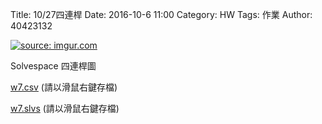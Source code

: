 Title: 10/27四連桿
Date: 2016-10-6 11:00
Category: HW
Tags: 作業
Author: 40423132



<!-- PELICAN_END_SUMMARY -->

<a href="http://imgur.com/CXcehwx"><img src="http://i.imgur.com/CXcehwx.jpg" title="source: imgur.com" /></a>
<p>Solvespace 四連桿圖</p>
<p><a href="./../w7/w7.csv"> w7.csv</a> (請以滑鼠右鍵存檔)</p>
<p><a href="./../w7/w7.slvs">w7.slvs</a> (請以滑鼠右鍵存檔)</p>
